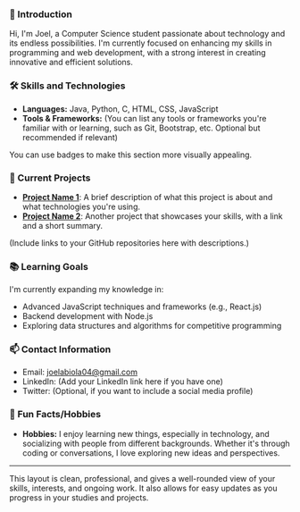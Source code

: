 ### **👋 Introduction**
Hi, I'm Joel, a Computer Science student passionate about technology and its endless possibilities. I'm currently focused on enhancing my skills in programming and web development, with a strong interest in creating innovative and efficient solutions.

### **🛠 Skills and Technologies**
- **Languages:** Java, Python, C, HTML, CSS, JavaScript
- **Tools & Frameworks:** (You can list any tools or frameworks you're familiar with or learning, such as Git, Bootstrap, etc. Optional but recommended if relevant)
  
You can use badges to make this section more visually appealing.

### **🚀 Current Projects**
- **[Project Name 1](#)**: A brief description of what this project is about and what technologies you're using.
- **[Project Name 2](#)**: Another project that showcases your skills, with a link and a short summary.
  
(Include links to your GitHub repositories here with descriptions.)

### **📚 Learning Goals**
I'm currently expanding my knowledge in:
- Advanced JavaScript techniques and frameworks (e.g., React.js)
- Backend development with Node.js
- Exploring data structures and algorithms for competitive programming

### **📫 Contact Information**
- Email: [joelabiola04@gmail.com](mailto:joelabiola04@gmail.com)
- LinkedIn: (Add your LinkedIn link here if you have one)
- Twitter: (Optional, if you want to include a social media profile)

### **🎉 Fun Facts/Hobbies**
- **Hobbies:** I enjoy learning new things, especially in technology, and socializing with people from different backgrounds. Whether it's through coding or conversations, I love exploring new ideas and perspectives.

---

This layout is clean, professional, and gives a well-rounded view of your skills, interests, and ongoing work. It also allows for easy updates as you progress in your studies and projects.
